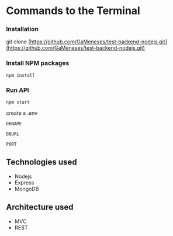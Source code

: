 # Commands to the Terminal

### Installation


git clone
[https://github.com/GaMeneses/test-backend-nodejs.git](https://github.com/GaMeneses/test-backend-nodejs.git)

### Install NPM packages
```
npm install
```
### Run API
```
npm start
```
create a .env

```
DBNAME
```
```
DBURL
```
```
PORT
```

## Technologies used
- Nodejs
- Express
- MongoDB

## Architecture used
- MVC
- REST



